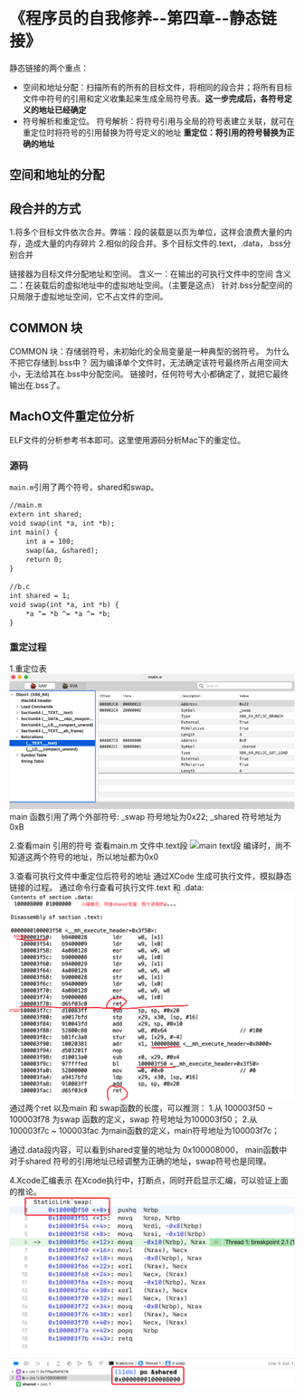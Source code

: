 # 《程序员的自我修养--第四章--静态链接》


静态链接的两个重点：
- 空间和地址分配：扫描所有的所有的目标文件，将相同的段合并；将所有目标文件中符号的引用和定义收集起来生成全局符号表。**这一步完成后，各符号定义的地址已经确定**
- 符号解析和重定位。
    符号解析：将符号引用与全局的符号表建立关联，就可在重定位时将符号的引用替换为符号定义的地址
    **重定位：将引用的符号替换为正确的地址**

## 空间和地址的分配

## 段合并的方式
1.将多个目标文件依次合并。弊端：段的装载是以页为单位，这样会浪费大量的内存，造成大量的内存碎片
2.相似的段合并。多个目标文件的.text，.data，.bss分别合并

链接器为目标文件分配地址和空间。
含义一：在输出的可执行文件中的空间
含义二：在装载后的虚拟地址中的虚拟地址空间。（主要是这点）
针对.bss分配空间的只局限于虚拟地址空间，它不占文件的空间。

## COMMON 块
COMMON 块：存储弱符号，未初始化的全局变量是一种典型的弱符号。
为什么不把它存储到.bss中？
因为编译单个文件时，无法确定该符号最终所占用空间大小，无法给其在.bss中分配空间。
链接时，任何符号大小都确定了，就把它最终输出在.bss了。

## MachO文件重定位分析
ELF文件的分析参考书本即可。这里使用源码分析Mac下的重定位。
### 源码
`main.m`引用了两个符号，shared和swap。
```
//main.m
extern int shared;
void swap(int *a, int *b);
int main() {
    int a = 100;
    swap(&a, &shared);
    return 0;
}

//b.c
int shared = 1;
void swap(int *a, int *b) {
    *a ^= *b ^= *a ^= *b;
}
```
### 重定过程
1.重定位表
![main重定位表](media/16413469944851/main%E9%87%8D%E5%AE%9A%E4%BD%8D%E8%A1%A8.png)
main 函数引用了两个外部符号: _swap 符号地址为0x22; _shared 符号地址为 0xB

2.查看main 引用的符号
查看main.m 文件中.text段
![main text段](media/16413469944851/main%20text%E6%AE%B5.png)
编译时，尚不知道这两个符号的地址，所以地址都为0x0

3.查看可执行文件中重定位后符号的地址
通过XCode 生成可执行文件，模拟静态链接的过程。
通过命令行查看可执行文件.text 和 .data:
![可执行文件 重定位结果](media/16413469944851/%E5%8F%AF%E6%89%A7%E8%A1%8C%E6%96%87%E4%BB%B6%20%E9%87%8D%E5%AE%9A%E4%BD%8D%E7%BB%93%E6%9E%9C.png)
通过两个ret 以及main 和 swap函数的长度，可以推测：
1.从 100003f50 ~ 100003f78 为swap 函数的定义，swap 符号地址为100003f50；
2.从 100003f7c ~ 100003fac 为main函数的定义，main符号地址为100003f7c；

通过.data段内容，可以看到shared变量的地址为 0x100008000， main函数中对于shared 符号的引用地址已经调整为正确的地址，swap符号也是同理。

4.Xcode汇编表示
在Xcode执行中，打断点，同时开启显示汇编，可以验证上面的推论。
![Xcode 汇编表示](media/16413469944851/Xcode%20%E6%B1%87%E7%BC%96%E8%A1%A8%E7%A4%BA.png)


